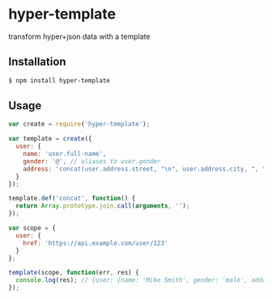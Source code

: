 hyper-template
==============

transform hyper+json data with a template

Installation
------------

```sh
$ npm install hyper-template
```

Usage
-----

```js
var create = require('hyper-template');

var template = create({
  user: {
    name: 'user.full-name',
    gender: '@', // aliases to user.gender
    address: 'concat(user.address.street, "\n", user.address.city, ", ", user.address.state, " ", user.address.zip)'
  }
});

template.def('concat', function() {
  return Array.prototype.join.call(arguments, '');
});

var scope = {
  user: {
    href: 'https://api.example.com/user/123'
  }
};

template(scope, function(err, res) {
  console.log(res); // {user: {name: 'Mike Smith', gender: 'male', address: '123 Fake St.\nNowhere, KS 12345'}}
});
```

